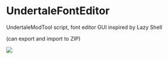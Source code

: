 # UndertaleFontEditor
UndertaleModTool script, font editor GUI inspired by Lazy Shell

(can export and import to ZIP)

<img src = "https://i.imgur.com/Bfzlm2h.png/">
